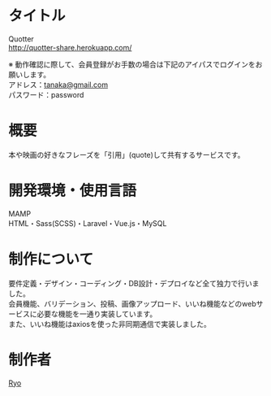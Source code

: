 # タイトル
Quotter
<br>
http://quotter-share.herokuapp.com/

※ 動作確認に際して、会員登録がお手数の場合は下記のアイパスでログインをお願いします。
<br/>
アドレス：tanaka@gmail.com
<br/>
パスワード：password

# 概要
本や映画の好きなフレーズを「引用」(quote)して共有するサービスです。

# 開発環境・使用言語
MAMP
<br>
HTML・Sass(SCSS)・Laravel・Vue.js・MySQL

# 制作について
要件定義・デザイン・コーディング・DB設計・デプロイなど全て独力で行いました。
<br>
会員機能、バリデーション、投稿、画像アップロード、いいね機能などのwebサービスに必要な機能を一通り実装しています。
<br>
また、いいね機能はaxiosを使った非同期通信で実装しました。

# 制作者
[Ryo](https://github.com/Ryo-the-Dog/)<br>
